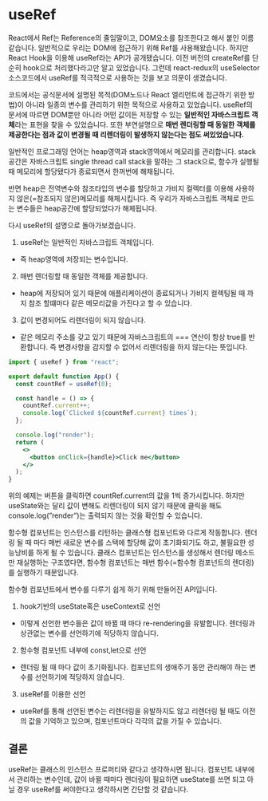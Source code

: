 # useRef

React에서 Ref는 Reference의 줄임말이고, DOM요소를 참조한다고 해서 붙인 이름 같습니다. 일반적으로 우리는 DOM에 접근하기 위해 Ref를 사용해왔습니다. 하지만 React Hook을 이용해 useRef라는 API가 공개됐습니다. 이전 버전의 createRef를 단순히 hook으로 처리했다라고만 알고 있었습니다. 그런데 react-redux의 useSelector소스코드에서 useRef를 적극적으로 사용하는 것을 보고 의문이 생겼습니다.

코드에서는 공식문서에 설명된 목적(DOM노드나 React 엘리먼트에 접근하기 위한 방법)이 아니라 일종의 변수를 관리하기 위한 목적으로 사용하고 있었습니다. useRef의 문서에 따르면 DOM뿐만 아니라 어떤 값이든 저장할 수 있는 **일반적인 자바스크립트 객체**라는 표현을 찾을 수 있었습니다. 또한 부연설명으로 **매번 렌더링할 때 동일한 객체를 제공한다는 점과 값이 변경될 때 리렌더링이 발생하지 않는다는 점도 써있었습니다.**

일반적인 프로그래밍 언어는 heap영역과 stack영역에서 메모리를 관리합니다. stack공간은 자바스크립트 single thread call stack을 말하는 그 stack으로, 함수가 실행될 때 메모리에 할당됐다가 종료되면서 한꺼번에 해채됩니다.

반면 heap은 전역변수와 참조타입의 변수를 할당하고 가비지 컬렉터를 이용해 사용하지 않은(=참조되지 않은)메모리를 해체시킵니다. 즉 우리가 자바스크립트 객체로 만드는 변수들은 heap공간에 할당되었다가 해체됩니다.

다시 useRef의 설명으로 돌아가보겠습니다.

1. useRef는 일반적인 자바스크립트 객체입니다.

- 즉 heap영역에 저장되는 변수입니다.

2. 매번 렌더링할 때 동일한 객체를 제공합니다.

- heap에 저장되어 있기 때문에 애플리케이션이 종료되거나 가비지 컬렉팅될 때 까지 참조 할떄마다 같은 메모리값을 가진다고 할 수 있습니다.

3. 값이 변경되어도 리렌더링이 되지 않습니다.

- 같은 메모리 주소를 갖고 있기 때문에 자바스크립트의 === 연산이 항상 true를 반환합니다. 즉 변경사항을 감지할 수 없어서 리렌더링을 하지 않는다는 뜻입니다.

```jsx
import { useRef } from "react";

export default function App() {
  const countRef = useRef(0);

  const handle = () => {
    countRef.current++;
    console.log(`Clicked ${countRef.current} times`);
  };

  console.log("render");
  return (
    <>
      <button onClick={handle}>Click me</button>
    </>
  );
}
```

위의 예제는 버튼을 클릭하면 countRef.current의 값을 1씩 증가시킵니다. 하지만 useState와는 달리 값이 변해도 리렌더링이 되지 않기 때문에 클릭을 해도 console.log(”render”)는 출력되지 않는 것을 확인할 수 있습니다. 

함수형 컴포넌트는 인스턴스를 리턴하는 클래스형 컴포넌트와 다르게 작동합니다. 렌더링 될 때 마다 매번 새로운 변수를 스택에 할당해 값이 초기화되기도 하고, 불필요한 성능낭비를 하게 될 수 있습니다. 클래스 컴포넌트는 인스턴스를 생성해서 렌더링 메소드만 재실행하는 구조였다면, 함수형 컴포넌트는 매번 함수(=함수형 컴포넌트의 렌더링)를 실행하기 때문입니다.

함수형 컴포넌트에서 변수를 다루기 쉽게 하기 위해 만들어진 API입니다. 

1. hook기반의 useState혹은 useContext로 선언
- 이렇게 선언한 변수들은 값이 바뀔 때 마다 re-rendering을 유발합니다. 렌더링과 상관없는 변수를 선언하기에 적당하지 않습니다.
2. 함수형 컴포넌트 내부에 const,let으로 선언
- 렌더링 될 때 마다 값이 초기화됩니다. 컴포넌트의 생애주기 동안 관리해야 하는 변수를 선언하기에 적당하지 않습니다.
3. useRef를 이용한 선언
- useRef를 통해 선언된 변수는 리렌더링을 유발하지도 않고 리렌더링 될 때도 이전의 값을 기억하고 있으며, 컴포넌트마다 각각의 값을 가질 수 있습니다.

## 결론

useRef는 클래스의 인스턴스 프로퍼티와 같다고 생각하시면 됩니다. 컴포넌트 내부에서 관리하는 변수인데, 값이 바뀔 때마다 렌더링이 필요하면 useState를 쓰면 되고 아닐 경우 useRef를 써야한다고 생각하시면 간단할 것 같습니다.
